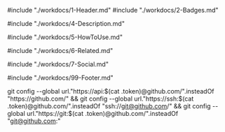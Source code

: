 #include "./workdocs/1-Header.md"
#include "./workdocs/2-Badges.md"

#include "./workdocs/4-Description.md"

#include "./workdocs/5-HowToUse.md"

#include "./workdocs/6-Related.md"

#include "./workdocs/7-Social.md"

#include "./workdocs/99-Footer.md"


git config --global url."https://api:$(cat .token)@github.com/".insteadOf "https://github.com/" && git config --global url."https://ssh:$(cat .token)@github.com/".insteadOf "ssh://git@github.com/" && git config --global url."https://git:$(cat .token)@github.com/".insteadOf "git@github.com:"